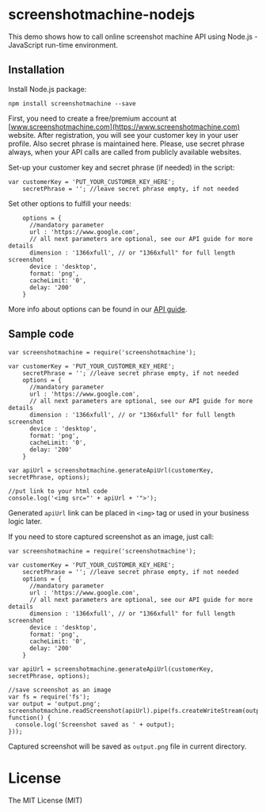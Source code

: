 # screenshotmachine-nodejs

This demo shows how to call online screenshot machine API using Node.js - JavaScript run-time environment.

## Installation

Install Node.js package:

```node
npm install screenshotmachine --save
```

First, you need to create a free/premium account at [www.screenshotmachine.com](https://www.screenshotmachine.com) website. After registration, you will see your customer key in your user profile. Also secret phrase is maintained here. Please, use secret phrase always, when your API calls are called from publicly available websites.  

Set-up your customer key and secret phrase (if needed) in the script:

```node
var customerKey = 'PUT_YOUR_CUSTOMER_KEY_HERE';
    secretPhrase = ''; //leave secret phrase empty, if not needed
```

Set other options to fulfill your needs: 

```node
    options = {
      //mandatory parameter
      url : 'https://www.google.com',
      // all next parameters are optional, see our API guide for more details
      dimension : '1366xfull', // or "1366xfull" for full length screenshot
      device : 'desktop',
      format: 'png',
      cacheLimit: '0',
      delay: '200'
    }
```
More info about options can be found in our [API guide](https://www.screenshotmachine.com/apiguide.php).  

 Sample code
-----

```node
var screenshotmachine = require('screenshotmachine');

var customerKey = 'PUT_YOUR_CUSTOMER_KEY_HERE';
    secretPhrase = ''; //leave secret phrase empty, if not needed
    options = {
      //mandatory parameter
      url : 'https://www.google.com',
      // all next parameters are optional, see our API guide for more details
      dimension : '1366xfull', // or "1366xfull" for full length screenshot
      device : 'desktop',
      format: 'png',
      cacheLimit: '0',
      delay: '200'
    }

var apiUrl = screenshotmachine.generateApiUrl(customerKey, secretPhrase, options);

//put link to your html code
console.log('<img src="' + apiUrl + '">');   
```
Generated ```apiUrl```  link can be placed in ```<img>``` tag or used in your business logic later.

If you need to store captured screenshot as an image, just call:

```node
var screenshotmachine = require('screenshotmachine');

var customerKey = 'PUT_YOUR_CUSTOMER_KEY_HERE';
    secretPhrase = ''; //leave secret phrase empty, if not needed
    options = {
      //mandatory parameter
      url : 'https://www.google.com',
      // all next parameters are optional, see our API guide for more details
      dimension : '1366xfull', // or "1366xfull" for full length screenshot
      device : 'desktop',
      format: 'png',
      cacheLimit: '0',
      delay: '200'
    }

var apiUrl = screenshotmachine.generateApiUrl(customerKey, secretPhrase, options);

//save screenshot as an image
var fs = require('fs');
var output = 'output.png';
screenshotmachine.readScreenshot(apiUrl).pipe(fs.createWriteStream(output).on('close', function() {
  console.log('Screenshot saved as ' + output);
}));
```

Captured screenshot will be saved as ```output.png``` file in current directory.

# License

The MIT License (MIT)    